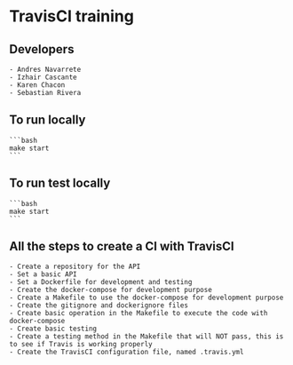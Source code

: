 # TravisCI training

## Developers

    - Andres Navarrete
    - Izhair Cascante
    - Karen Chacon
    - Sebastian Rivera

## To run locally

    ```bash
    make start
    ```

## To run test locally

    ```bash
    make start
    ```

## All the steps to create a CI with TravisCI

    - Create a repository for the API
    - Set a basic API
    - Set a Dockerfile for development and testing
    - Create the docker-compose for development purpose
    - Create a Makefile to use the docker-compose for development purpose
    - Create the gitignore and dockerignore files
    - Create basic operation in the Makefile to execute the code with docker-compose
    - Create basic testing
    - Create a testing method in the Makefile that will NOT pass, this is to see if Travis is working properly
    - Create the TravisCI configuration file, named .travis.yml
